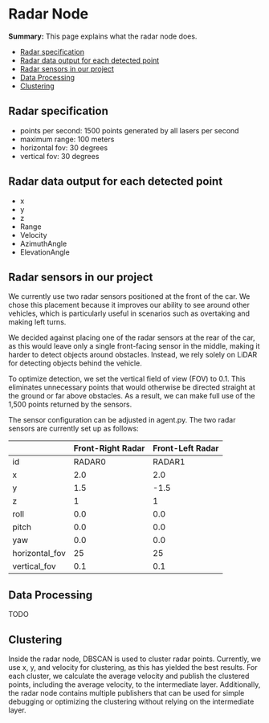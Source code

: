 # Radar Node

**Summary:** This page explains what the radar node does.

- [Radar specification](#radar-specification)
- [Radar data output for each detected point](#radar-data-output-for-each-detected-point)
- [Radar sensors in our project](#radar-sensors-in-our-project)
- [Data Processing](#data-processing)
- [Clustering](#clustering)

## Radar specification

- points per second: 1500 points generated by all lasers per second
- maximum range: 100 meters
- horizontal fov: 30 degrees
- vertical fov: 30 degrees

## Radar data output for each detected point

- x
- y
- z
- Range
- Velocity
- AzimuthAngle
- ElevationAngle

## Radar sensors in our project

We currently use two radar sensors positioned at the front of the car. We chose this placement because it improves our ability to see around other vehicles, which is particularly useful in scenarios such as overtaking and making left turns.

We decided against placing one of the radar sensors at the rear of the car, as this would leave only a single front-facing sensor in the middle, making it harder to detect objects around obstacles. Instead, we rely solely on LiDAR for detecting objects behind the vehicle.

To optimize detection, we set the vertical field of view (FOV) to 0.1. This eliminates unnecessary points that would otherwise be directed straight at the ground or far above obstacles. As a result, we can make full use of the 1,500 points returned by the sensors.

The sensor configuration can be adjusted in agent.py. The two radar sensors are currently set up as follows:

| |Front-Right Radar|Front-Left Radar|
|---|---|---|
|id|RADAR0|RADAR1|
|x|2.0|2.0|
|y|1.5|-1.5|
|z|1|1|
|roll|0.0|0.0|
|pitch|0.0|0.0|
|yaw|0.0|0.0|
|horizontal_fov|25|25|
|vertical_fov|0.1|0.1|

## Data Processing

TODO

## Clustering

Inside the radar node, DBSCAN is used to cluster radar points. Currently, we use x, y, and velocity for clustering, as this has yielded the best results. For each cluster, we calculate the average velocity and publish the clustered points, including the average velocity, to the intermediate layer.
Additionally, the radar node contains multiple publishers that can be used for simple debugging or optimizing the clustering without relying on the intermediate layer.
